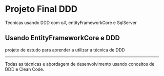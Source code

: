 # Projeto Final DDD 

Técnicas usando DDD com c#, entityFrameworkCore e SqlServer

## Usando EntityFrameworkCore e DDD

projeto de estudo para aprender a utilizar a técnica de DDD

---------- 

Todas as técnicas e abordagem de desenvolvimento usando conceitos de DDD e Clean Code.